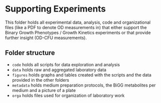 # Supporting Experiments

This folder holds all experimental data, analysis, code and organizational files (like a PDF to denote OD measurements in) that either support the Binary Growth Phenotypes / Growth Kinetics experiments or that provide further insight (OD-CFU measurements).

## Folder structure
* `code` holds all scripts for data exploration and analysis
* `data` holds raw and aggregated laboratory data
* `figures` holds graphs and tables created with the scripts and the data provided in the other folders
* `metadata` holds medium preparation protocols, the BiGG metabolites per medium and a picture of a plate
* `orga` holds files used for organization of laboratory work
